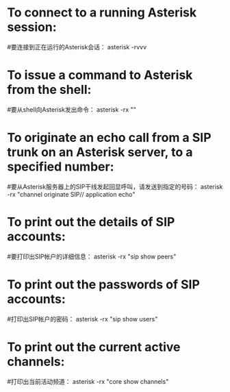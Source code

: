 # To connect to a running Asterisk session:
#要连接到正在运行的Asterisk会话：
asterisk -rvvv

# To issue a command to Asterisk from the shell:
#要从shell向Asterisk发出命令：
asterisk -rx "<command>"

# To originate an echo call from a SIP trunk on an Asterisk server, to a specified number:
#要从Asterisk服务器上的SIP干线发起回显呼叫，请发送到指定的号码：
asterisk -rx "channel originate SIP/<trunk>/<number> application echo"

# To print out the details of SIP accounts:
#要打印出SIP帐户的详细信息：
asterisk -rx "sip show peers"

# To print out the passwords of SIP accounts:
#打印出SIP帐户的密码：
asterisk -rx "sip show users"

# To print out the current active channels:
#打印出当前活动频道：
asterisk -rx "core show channels"
